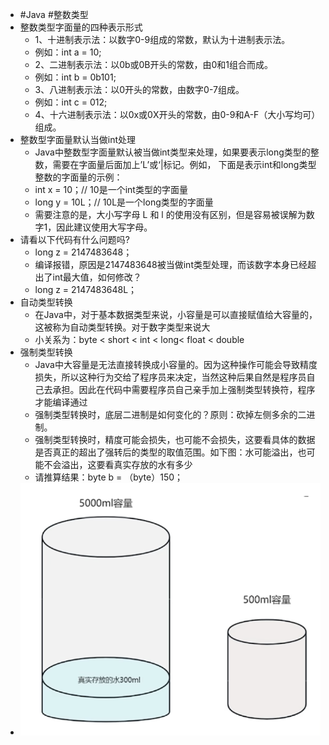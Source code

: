 - #Java #整数类型
- 整数类型字面量的四种表示形式
	- 1、十进制表示法：以数字0-9组成的常数，默认为十进制表示法。
	- 例如：int a = 10;
	- 2、二进制表示法：以0b或0B开头的常数，由0和1组合而成。
	- 例如：int b = 0b101;
	- 3、八进制表示法：以0开头的常数，由数字0-7组成。
	- 例如：int c = 012;
	- 4、十六进制表示法：以0x或0X开头的常数，由0-9和A-F（大小写均可）组成。
- 整数型字面量默认当做int处理
	- Java中整数型字面量默认被当做int类型来处理，如果要表示long类型的整数，需要在字面量后面加上’L’或‘|标记。例如， 下面是表示int和long类型整数的字面量的示例：
	- int x = 10；// 10是一个int类型的字面量
	- long y = 10L；// 10L是一个long类型的字面量
	- 需要注意的是，大小写字母 L 和 l 的使用没有区别，但是容易被误解为数字1，因此建议使用大写字母。
- 请看以下代码有什么问题吗?
	- long z = 2147483648；
	- 编译报错，原因是2147483648被当做int类型处理，而该数字本身已经超出了int最大值，如何修改？
	- long z = 2147483648L；
- 自动类型转换
	- 在Java中，对于基本数据类型来说，小容量是可以直接赋值给大容量的，这被称为自动类型转换。对于数字类型来说大
	- 小关系为：byte < short < int < long< float < double
- 强制类型转换
	- Java中大容量是无法直接转换成小容量的。因为这种操作可能会导致精度损失，所以这种行为交给了程序员来决定，当然这种后果自然是程序员自己去承担。因此在代码中需要程序员自己亲手加上强制类型转换符，程序才能编译通过
	- 强制类型转换时，底层二进制是如何变化的？原则：砍掉左侧多余的二进制。
	- 强制类型转换时，精度可能会损失，也可能不会损失，这要看具体的数据是否真正的超出了强转后的类型的取值范围。如下图：水可能溢出，也可能不会溢出，这要看真实存放的水有多少
	- 请推算结果：byte b = （byte）150；
- ![image.png](../assets/image_1715157982938_0.png)